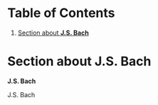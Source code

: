 
# Table of Contents

1.  [Section about **J.S. Bach**](#org275f0b9)


<a id="org275f0b9"></a>

# Section about **J.S. Bach**

**J.S. Bach**

J.S. Bach

